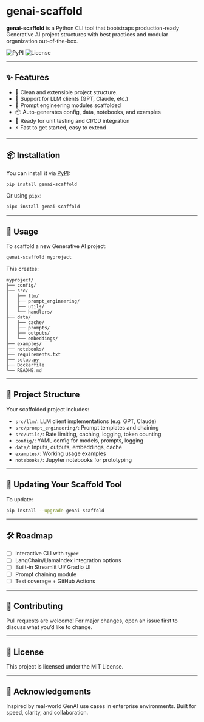 # genai-scaffold

**genai-scaffold** is a Python CLI tool that bootstraps production-ready Generative AI project structures with best practices and modular organization out-of-the-box.

![PyPI](https://img.shields.io/pypi/v/genai-scaffold)
![License](https://img.shields.io/pypi/l/genai-scaffold)

---

## ✨ Features

- 🔧 Clean and extensible project structure.
- 🧠 Support for LLM clients (GPT, Claude, etc.)
- 🧱 Prompt engineering modules scaffolded
- 📦 Auto-generates config, data, notebooks, and examples
- 🐍 Ready for unit testing and CI/CD integration
- ⚡ Fast to get started, easy to extend

---

## 📦 Installation

You can install it via [PyPI](https://pypi.org/project/genai-scaffold):

```bash
pip install genai-scaffold
```

Or using `pipx`:

```bash
pipx install genai-scaffold
```

---

## 🚀 Usage

To scaffold a new Generative AI project:

```bash
genai-scaffold myproject
```

This creates:

```
myproject/
├── config/
├── src/
│   ├── llm/
│   ├── prompt_engineering/
│   ├── utils/
│   └── handlers/
├── data/
│   ├── cache/
│   ├── prompts/
│   ├── outputs/
│   └── embeddings/
├── examples/
├── notebooks/
├── requirements.txt
├── setup.py
├── Dockerfile
└── README.md
```

---

## 🧰 Project Structure

Your scaffolded project includes:

- `src/llm/`: LLM client implementations (e.g. GPT, Claude)
- `src/prompt_engineering/`: Prompt templates and chaining
- `src/utils/`: Rate limiting, caching, logging, token counting
- `config/`: YAML config for models, prompts, logging
- `data/`: Inputs, outputs, embeddings, cache
- `examples/`: Working usage examples
- `notebooks/`: Jupyter notebooks for prototyping

---

## 🔄 Updating Your Scaffold Tool

To update:

```bash
pip install --upgrade genai-scaffold
```

---

## 🛠 Roadmap

- [ ] Interactive CLI with `typer`
- [ ] LangChain/LlamaIndex integration options
- [ ] Built-in Streamlit UI/ Gradio UI
- [ ] Prompt chaining module
- [ ] Test coverage + GitHub Actions

---

## 🤝 Contributing

Pull requests are welcome! For major changes, open an issue first to discuss what you’d like to change.

---

## 📄 License

This project is licensed under the MIT License.

---

## 🙌 Acknowledgements

Inspired by real-world GenAI use cases in enterprise environments. Built for speed, clarity, and collaboration.

